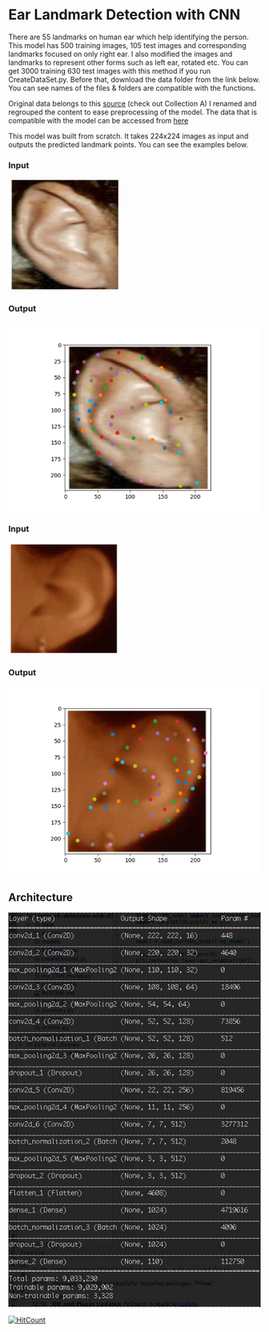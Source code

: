 # Ear Landmark Detection with CNN

There are 55 landmarks on human ear which help identifying the person. This model has 500 training images, 105 test images and corresponding landmarks focused on only right ear. I also modified the images and landmarks to represent other forms such as left ear, rotated etc. You can get 3000 training 630 test images with this method if you run CreateDataSet.py. Before that, download the data folder from the link below. You can see names of the files & folders are compatible with the functions. 

Original data belongs to this [source](https://ibug.doc.ic.ac.uk/resources/ibug-ears/) (check out Collection A)
I renamed and regrouped the content to ease preprocessing of the model. The data that is compatible with the model can be accessed from [here](https://www.dropbox.com/sh/c8hizptl60lfogh/AADQN-kkuzkiP3ZcREQRxERsa?dl=0)

This model was built from scratch. It takes 224x224 images as input and outputs the predicted landmark points. You can see the examples below. 

### Input
![right ear](/images/test_11.png)

### Output
![right ear w/landmarks](/images/result_11.png)

### Input
![left ear](/images/test_198.png)

### Output
![left ear w/landmarks](/images/result_198.png)

## Architecture
![model architecture](/images/modelarch.jpg)

[![HitCount](http://hits.dwyl.io/kbulutozler/landmark-detection-with-CNN.svg)](http://hits.dwyl.io/kbulutozler/landmark-detection-with-CNN)
